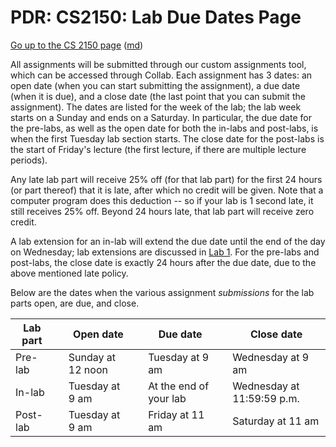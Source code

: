 PDR: CS2150: Lab Due Dates Page
===============================

[Go up to the CS 2150 page](index.html) ([md](index.md))

All assignments will be submitted through our custom assignments tool, which can be accessed through Collab. Each assignment has 3 dates: an open date (when you can start submitting the assignment), a due date (when it is due), and a close date (the last point that you can submit the assignment). The dates are listed for the week of the lab; the lab week starts on a Sunday and ends on a Saturday. In particular, the due date for the pre-labs, as well as the open date for both the in-labs and post-labs, is when the first Tuesday lab section starts. The close date for the post-labs is the start of Friday's lecture (the first lecture, if there are multiple lecture periods).

Any late lab part will receive 25% off (for that lab part) for the first 24 hours (or part thereof) that it is late, after which no credit will be given. Note that a computer program does this deduction -- so if your lab is 1 second late, it still receives 25% off.  Beyond 24 hours late, that lab part will receive zero credit.

A lab extension for an in-lab will extend the due date until the end of the day on Wednesday; lab extensions are discussed in [Lab 1](../labs/lab01/index.html).  For the pre-labs and post-labs, the close date is exactly 24 hours after the due date, due to the above mentioned late policy.

Below are the dates when the various assignment *submissions* for the lab parts open, are due, and close.

| Lab part | | Open date          | | Due date               | | Close date                 |
|----------|-|--------------------|-|------------------------|-|----------------------------|
| Pre-lab  | | Sunday at 12 noon  | | Tuesday at 9 am        | | Wednesday at 9 am          |
| In-lab   | | Tuesday at 9 am    | | At the end of your lab | | Wednesday at 11:59:59 p.m. |
| Post-lab | | Tuesday at 9 am    | | Friday at 11 am        | | Saturday at 11 am          |
